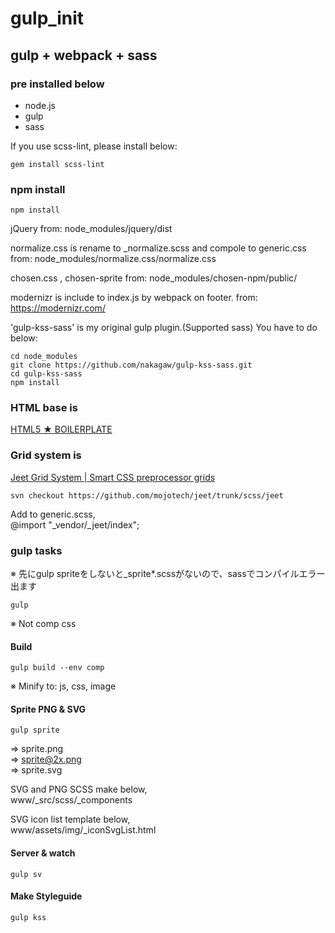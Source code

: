 # gulp_init

## gulp + webpack + sass

### pre installed below

- node.js
- gulp
- sass

If you use scss-lint, please install below:

```
gem install scss-lint
```

### npm install

```
npm install
```
jQuery
from: node_modules/jquery/dist

normalize.css is rename to _normalize.scss and compole to generic.css
from: node_modules/normalize.css/normalize.css

chosen.css , chosen-sprite
from: node_modules/chosen-npm/public/

modernizr is include to index.js by webpack on footer.
from:  https://modernizr.com/

'gulp-kss-sass' is my original gulp plugin.(Supported sass)
You have to do below:
```
cd node_modules
git clone https://github.com/nakagaw/gulp-kss-sass.git
cd gulp-kss-sass
npm install
```

### HTML base is

[HTML5 ★ BOILERPLATE](https://html5boilerplate.com/)

### Grid system is

[Jeet Grid System | Smart CSS preprocessor grids](http://jeet.gs/)

```
svn checkout https://github.com/mojotech/jeet/trunk/scss/jeet
```
Add to generic.scss,  
@import "_vendor/_jeet/index"; 

### gulp tasks

※ 先にgulp spriteをしないと_sprite*.scssがないので、sassでコンパイルエラー出ます

```
gulp
```
※ Not comp css

#### Build

```
gulp build --env comp
```
※ Minify to: js, css, image

#### Sprite PNG & SVG

```
gulp sprite
```
=> sprite.png  
=> sprite@2x.png  
=> sprite.svg  

SVG and PNG SCSS make below,  
www/_src/scss/_components

SVG icon list template below,  
www/assets/img/_iconSvgList.html

#### Server & watch

```
gulp sv
```

#### Make Styleguide

```
gulp kss
```